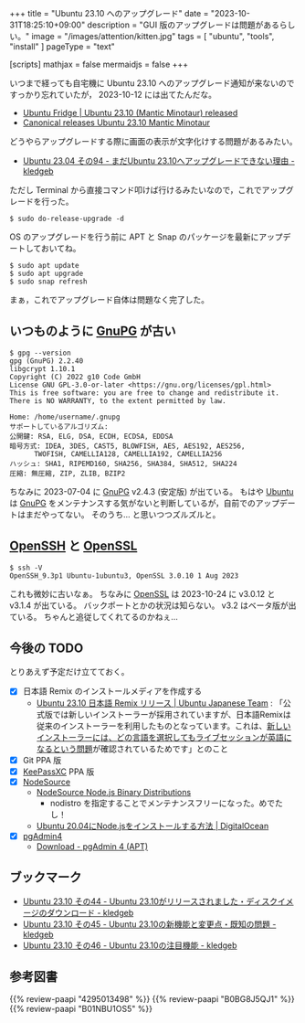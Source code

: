 +++
title = "Ubuntu 23.10 へのアップグレード"
date =  "2023-10-31T18:25:10+09:00"
description = "GUI 版のアップグレードは問題があるらしい。"
image = "/images/attention/kitten.jpg"
tags = [ "ubuntu", "tools", "install" ]
pageType = "text"

[scripts]
  mathjax = false
  mermaidjs = false
+++

いつまで経っても自宅機に Ubuntu 23.10 へのアップグレード通知が来ないのですっかり忘れていたが， 2023-10-12 には出てたんだな。

- [Ubuntu Fridge | Ubuntu 23.10 (Mantic Minotaur) released](https://ubuntu-news.org/2023/10/16/ubuntu-23-10-mantic-minotaur-released/)
- [Canonical releases Ubuntu 23.10 Mantic Minotaur](https://canonical.com/blog/canonical-releases-ubuntu-23-10-mantic-minotaur)

どうやらアップグレードする際に画面の表示が文字化けする問題があるみたい。

- [Ubuntu 23.04 その94 - まだUbuntu 23.10へアップグレードできない理由 - kledgeb](https://kledgeb.blogspot.com/2023/10/ubuntu-2304-94-ubuntu-2310.html)

ただし Terminal から直接コマンド叩けば行けるみたいなので，これでアップグレードを行った。

```text
$ sudo do-release-upgrade -d
```

OS のアップグレードを行う前に APT と Snap のパッケージを最新にアップデートしておいてね。

```text
$ sudo apt update
$ sudo apt upgrade
$ sudo snap refresh
```

まぁ，これでアップグレード自体は問題なく完了した。

## いつものように [GnuPG] が古い

```text
$ gpg --version
gpg (GnuPG) 2.2.40
libgcrypt 1.10.1
Copyright (C) 2022 g10 Code GmbH
License GNU GPL-3.0-or-later <https://gnu.org/licenses/gpl.html>
This is free software: you are free to change and redistribute it.
There is NO WARRANTY, to the extent permitted by law.

Home: /home/username/.gnupg
サポートしているアルゴリズム:
公開鍵: RSA, ELG, DSA, ECDH, ECDSA, EDDSA
暗号方式: IDEA, 3DES, CAST5, BLOWFISH, AES, AES192, AES256,
      TWOFISH, CAMELLIA128, CAMELLIA192, CAMELLIA256
ハッシュ: SHA1, RIPEMD160, SHA256, SHA384, SHA512, SHA224
圧縮: 無圧縮, ZIP, ZLIB, BZIP2
```

ちなみに 2023-07-04 に [GnuPG] v2.4.3 (安定版) が出ている。
もはや [Ubuntu] は [GnuPG] をメンテナンスする気がないと判断しているが，自前でのアップデートはまだやってない。
そのうち... と思いつつズルズルと。

## [OpenSSH] と [OpenSSL]

```text
$ ssh -V
OpenSSH_9.3p1 Ubuntu-1ubuntu3, OpenSSL 3.0.10 1 Aug 2023
```

これも微妙に古いなぁ。
ちなみに [OpenSSL] は 2023-10-24 に v3.0.12 と v3.1.4 が出ている。
バックポートとかの状況は知らない。
v3.2 はベータ版が出ている。
ちゃんと追従してくれてるのかねぇ...

## 今後の TODO

とりあえず予定だけ立てておく。

- [x] 日本語 Remix のインストールメディアを作成する
  - [Ubuntu 23.10 日本語 Remix リリース | Ubuntu Japanese Team](https://www.ubuntulinux.jp/News/ubuntu2310-ja-remix) : 「公式版では新しいインストーラーが採用されていますが、日本語Remixは従来のインストーラーを利用したものとなっています。これは、[新しいインストーラーには、どの言語を選択してもライブセッションが英語になるという問題](https://bugs.launchpad.net/ubuntu-release-notes/+bug/2013329)が確認されているためです」とのこと
- [x] Git PPA 版
- [x] [KeePassXC] PPA 版
- [x] [NodeSource](https://github.com/nodesource)
  - [NodeSource Node.js Binary Distributions](https://github.com/nodesource/distributions/blob/master/README.md)
    - nodistro を指定することでメンテナンスフリーになった。めでたし！
  - [Ubuntu 20.04にNode.jsをインストールする方法  | DigitalOcean](https://www.digitalocean.com/community/tutorials/how-to-install-node-js-on-ubuntu-20-04-ja)
- [x] [pgAdmin4]
  - [Download - pgAdmin 4 (APT)](https://www.pgadmin.org/download/pgadmin-4-apt/)

[Ubuntu]: https://www.ubuntu.com/ "The leading operating system for PCs, IoT devices, servers and the cloud | Ubuntu"
[KeePassXC]: https://keepassxc.org/ "KeePassXC Password Manager"
[pgAdmin4]: https://www.pgadmin.org/ "pgAdmin - PostgreSQL Tools"
[GnuPG]: https://gnupg.org/ "The GNU Privacy Guard"
[Node.js]: https://nodejs.org/
[OpenSSL]: https://www.openssl.org/
[OpenSSH]: https://www.openssh.com/
[Docker]: https://www.docker.com/ "Empowering App Development for Developers | Docker"
[gpgpdump]: https://github.com/goark/gpgpdump "goark/gpgpdump: OpenPGP packet visualizer"
[PPA]: https://launchpad.net/ubuntu/+ppas "Personal Package Archives : Ubuntu"

## ブックマーク

- [Ubuntu 23.10 その44 - Ubuntu 23.10がリリースされました・ディスクイメージのダウンロード - kledgeb](https://kledgeb.blogspot.com/2023/10/ubuntu-2310-44-ubuntu-2310.html)
- [Ubuntu 23.10 その45 - Ubuntu 23.10の新機能と変更点・既知の問題 - kledgeb](https://kledgeb.blogspot.com/2023/10/ubuntu-2310-45-ubuntu-2310.html)
- [Ubuntu 23.10 その46 - Ubuntu 23.10の注目機能 - kledgeb](https://kledgeb.blogspot.com/2023/10/ubuntu-2310-46-ubuntu-2310.html)

## 参考図書

{{% review-paapi "4295013498" %}} <!-- Linuxシステムの仕組み -->
{{% review-paapi "B0BG8J5QJ1" %}} <!-- ［試して理解］Linuxのしくみ 増補改訂版 -->
{{% review-paapi "B01NBU1OS5" %}} <!-- シリコンパワー USBメモリ 32GB USB3.1 -->
